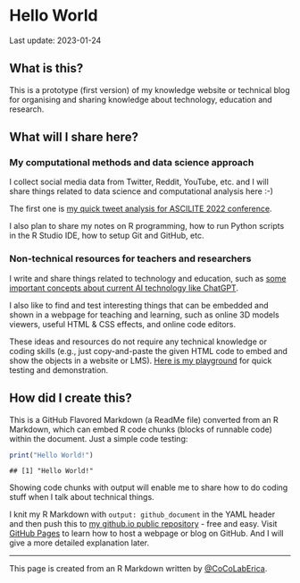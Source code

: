 Hello World
================
Last update: 2023-01-24

## What is this?

This is a prototype (first version) of my knowledge website or technical
blog for organising and sharing knowledge about technology, education
and research.

## What will I share here?

### My computational methods and data science approach

I collect social media data from Twitter, Reddit, YouTube, etc. and I
will share things related to data science and computational analysis
here :-)

The first one is
<a href="https://cocolaberica.github.io/ascilite22.html"
target="_blank">my quick tweet analysis for ASCILITE 2022 conference</a>.

I also plan to share my notes on R programming, how to run Python
scripts in the R Studio IDE, how to setup Git and GitHub, etc.

### Non-technical resources for teachers and researchers

I write and share things related to technology and education, such as <a
href="https://educational-innovation.sydney.edu.au/teaching@sydney/what-teachers-and-students-should-know-about-ai-in-2023/"
target="_blank">some important concepts about current AI technology like
ChatGPT</a>.

I also like to find and test interesting things that can be embedded and
shown in a webpage for teaching and learning, such as online 3D models
viewers, useful HTML & CSS effects, and online code editors.

These ideas and resources do not require any technical knowledge or
coding skills (e.g., just copy-and-paste the given HTML code to embed
and show the objects in a website or LMS).
<a href="https://sites.google.com/view/cocolaberica"
target="_blank">Here is my playground</a> for quick testing and
demonstration.

## How did I create this?

This is a GitHub Flavored Markdown (a ReadMe file) converted from an R
Markdown, which can embed R code chunks (blocks of runnable code) within
the document. Just a simple code testing:

``` r
print("Hello World!")
```

    ## [1] "Hello World!"

Showing code chunks with output will enable me to share how to do coding
stuff when I talk about technical things.

I knit my R Markdown with `output: github_document` in the YAML header
and then push this to
<a href="https://github.com/CoCoLabErica/cocolaberica.github.io"
target="_blank">my github.io public repository</a> - free and easy.
Visit
<a href="https://pages.github.com/" target="_blank">GitHub Pages</a> to
learn how to host a webpage or blog on GitHub. And I will give a more
detailed explanation later.

------------------------------------------------------------------------

This page is created from an R Markdown written by
[@CoCoLabErica](https://www.youtube.com/@CoCoLabErica/about).
